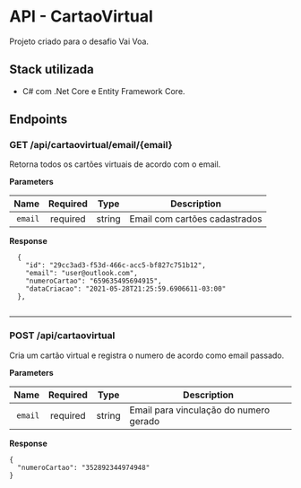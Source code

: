 # API - CartaoVirtual
Projeto criado para o desafio Vai Voa.

## Stack utilizada
 - C# com .Net Core e Entity Framework Core.
 

## Endpoints

### GET /api/cartaovirtual/email/{email}
Retorna todos os cartões virtuais de acordo com o email.

**Parameters**

|          Name | Required |  Type   | Description                                                                                                                                                           |
| -------------:|:--------:|:-------:| --------------------------------------------------------------------------------------------------------------------------------------------------------------------- |
|     `email` | required | string  | Email com cartões cadastrados                                                                                                             |

**Response**

```
  {
    "id": "29cc3ad3-f53d-466c-acc5-bf827c751b12",
    "email": "user@outlook.com",
    "numeroCartao": "659635495694915",
    "dataCriacao": "2021-05-28T21:25:59.6906611-03:00"
  },
  
```
___

### POST /api/cartaovirtual
Cria um cartão virtual e registra o numero de acordo como email passado.

**Parameters**

|          Name | Required |  Type   | Description                                                                                                                                                           |
| -------------:|:--------:|:-------:| --------------------------------------------------------------------------------------------------------------------------------------------------------------------- |
|     `email` | required | string  | Email para vinculação do numero gerado                                                                                                     |

**Response**

```
{
  "numeroCartao": "352892344974948"
}
